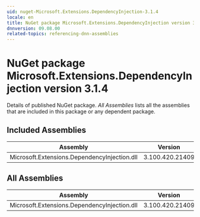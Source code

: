 ```yaml
---
uid: nuget-Microsoft.Extensions.DependencyInjection-3.1.4
locale: en
title: NuGet package Microsoft.Extensions.DependencyInjection version 3.1.4
dnnversion: 09.08.00
related-topics: referencing-dnn-assemblies
---
```


# NuGet package Microsoft.Extensions.DependencyInjection version 3.1.4
Details of published NuGet package.
*All Assemblies* lists all the assemblies that are included in this package or any dependent package.

## Included Assemblies

|Assembly|Version|
|---|---|
|Microsoft.Extensions.DependencyInjection.dll|3.100.420.21409|

## All Assemblies

|Assembly|Version|
|---|---|
|Microsoft.Extensions.DependencyInjection.dll|3.100.420.21409|

